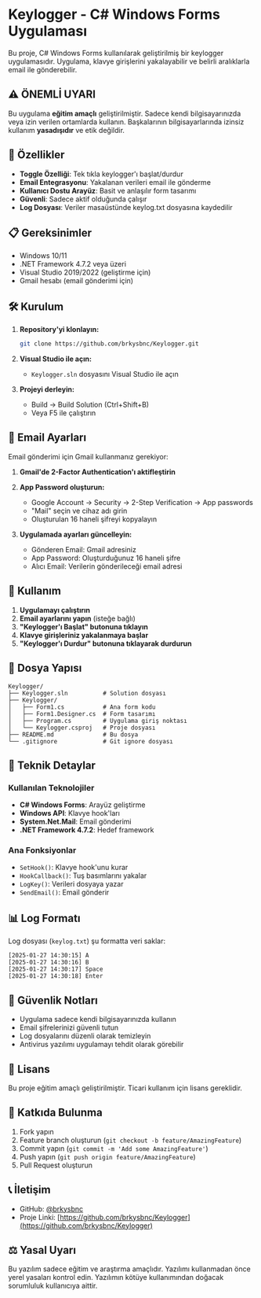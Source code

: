 # Keylogger - C# Windows Forms Uygulaması

Bu proje, C# Windows Forms kullanılarak geliştirilmiş bir keylogger uygulamasıdır. Uygulama, klavye girişlerini yakalayabilir ve belirli aralıklarla email ile gönderebilir.

## ⚠️ ÖNEMLİ UYARI

Bu uygulama **eğitim amaçlı** geliştirilmiştir. Sadece kendi bilgisayarınızda veya izin verilen ortamlarda kullanın. Başkalarının bilgisayarlarında izinsiz kullanım **yasadışıdır** ve etik değildir.

## 🚀 Özellikler

- **Toggle Özelliği**: Tek tıkla keylogger'ı başlat/durdur
- **Email Entegrasyonu**: Yakalanan verileri email ile gönderme
- **Kullanıcı Dostu Arayüz**: Basit ve anlaşılır form tasarımı
- **Güvenli**: Sadece aktif olduğunda çalışır
- **Log Dosyası**: Veriler masaüstünde keylog.txt dosyasına kaydedilir

## 📋 Gereksinimler

- Windows 10/11
- .NET Framework 4.7.2 veya üzeri
- Visual Studio 2019/2022 (geliştirme için)
- Gmail hesabı (email gönderimi için)

## 🛠️ Kurulum

1. **Repository'yi klonlayın:**
   ```bash
   git clone https://github.com/brkysbnc/Keylogger.git
   ```

2. **Visual Studio ile açın:**
   - `Keylogger.sln` dosyasını Visual Studio ile açın

3. **Projeyi derleyin:**
   - Build → Build Solution (Ctrl+Shift+B)
   - Veya F5 ile çalıştırın

## 📧 Email Ayarları

Email gönderimi için Gmail kullanmanız gerekiyor:

1. **Gmail'de 2-Factor Authentication'ı aktifleştirin**
2. **App Password oluşturun:**
   - Google Account → Security → 2-Step Verification → App passwords
   - "Mail" seçin ve cihaz adı girin
   - Oluşturulan 16 haneli şifreyi kopyalayın

3. **Uygulamada ayarları güncelleyin:**
   - Gönderen Email: Gmail adresiniz
   - App Password: Oluşturduğunuz 16 haneli şifre
   - Alıcı Email: Verilerin gönderileceği email adresi

## 🎯 Kullanım

1. **Uygulamayı çalıştırın**
2. **Email ayarlarını yapın** (isteğe bağlı)
3. **"Keylogger'ı Başlat" butonuna tıklayın**
4. **Klavye girişleriniz yakalanmaya başlar**
5. **"Keylogger'ı Durdur" butonuna tıklayarak durdurun**

## 📁 Dosya Yapısı

```
Keylogger/
├── Keylogger.sln          # Solution dosyası
├── Keylogger/
│   ├── Form1.cs           # Ana form kodu
│   ├── Form1.Designer.cs  # Form tasarımı
│   ├── Program.cs         # Uygulama giriş noktası
│   └── Keylogger.csproj   # Proje dosyası
├── README.md              # Bu dosya
└── .gitignore             # Git ignore dosyası
```

## 🔧 Teknik Detaylar

### Kullanılan Teknolojiler
- **C# Windows Forms**: Arayüz geliştirme
- **Windows API**: Klavye hook'ları
- **System.Net.Mail**: Email gönderimi
- **.NET Framework 4.7.2**: Hedef framework

### Ana Fonksiyonlar
- `SetHook()`: Klavye hook'unu kurar
- `HookCallback()`: Tuş basımlarını yakalar
- `LogKey()`: Verileri dosyaya yazar
- `SendEmail()`: Email gönderir

## 📊 Log Formatı

Log dosyası (`keylog.txt`) şu formatta veri saklar:
```
[2025-01-27 14:30:15] A
[2025-01-27 14:30:16] B
[2025-01-27 14:30:17] Space
[2025-01-27 14:30:18] Enter
```

## 🚨 Güvenlik Notları

- Uygulama sadece kendi bilgisayarınızda kullanın
- Email şifrelerinizi güvenli tutun
- Log dosyalarını düzenli olarak temizleyin
- Antivirus yazılımı uygulamayı tehdit olarak görebilir

## 📝 Lisans

Bu proje eğitim amaçlı geliştirilmiştir. Ticari kullanım için lisans gereklidir.

## 🤝 Katkıda Bulunma

1. Fork yapın
2. Feature branch oluşturun (`git checkout -b feature/AmazingFeature`)
3. Commit yapın (`git commit -m 'Add some AmazingFeature'`)
4. Push yapın (`git push origin feature/AmazingFeature`)
5. Pull Request oluşturun

## 📞 İletişim

- GitHub: [@brkysbnc](https://github.com/brkysbnc)
- Proje Linki: [https://github.com/brkysbnc/Keylogger](https://github.com/brkysbnc/Keylogger)

## ⚖️ Yasal Uyarı

Bu yazılım sadece eğitim ve araştırma amaçlıdır. Yazılımı kullanmadan önce yerel yasaları kontrol edin. Yazılımın kötüye kullanımından doğacak sorumluluk kullanıcıya aittir.
